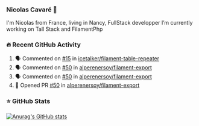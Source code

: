 ### Nicolas Cavaré 👋

I'm Nicolas from France, living in Nancy, FullStack developper
I’m currently working on Tall Stack and FilamentPhp
 

### 🔥 Recent GitHub Activity

<!--START_SECTION:activity-->
1. 🗣 Commented on [#15](https://github.com/icetalker/filament-table-repeater/issues/15) in [icetalker/filament-table-repeater](https://github.com/icetalker/filament-table-repeater)
2. 🗣 Commented on [#50](https://github.com/alperenersoy/filament-export/issues/50) in [alperenersoy/filament-export](https://github.com/alperenersoy/filament-export)
3. 🗣 Commented on [#50](https://github.com/alperenersoy/filament-export/issues/50) in [alperenersoy/filament-export](https://github.com/alperenersoy/filament-export)
4. 💪 Opened PR [#50](https://github.com/alperenersoy/filament-export/pull/50) in [alperenersoy/filament-export](https://github.com/alperenersoy/filament-export)
<!--END_SECTION:activity-->


### ⭐ GitHub Stats

[![Anurag's GitHub stats](https://github-readme-stats.vercel.app/api?username=ncavare&count_private=true&show_icons=true)](https://github.com/anuraghazra/github-readme-stats)
